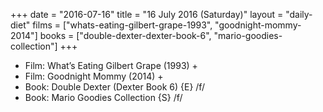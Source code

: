 +++
date = "2016-07-16"
title = "16 July 2016 (Saturday)"
layout = "daily-diet"
films = ["whats-eating-gilbert-grape-1993", "goodnight-mommy-2014"]
books = ["double-dexter-dexter-book-6", "mario-goodies-collection"]
+++


* Film: What’s Eating Gilbert Grape (1993) +
* Film: Goodnight Mommy (2014) +
* Book: Double Dexter (Dexter Book 6) {E} /f/
* Book: Mario Goodies Collection {S} /f/
